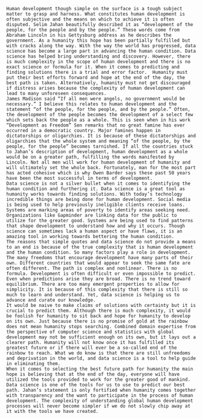 	Human development though simple on the surface is a tough subject matter to grasp and harness. What constitutes human development is often subjective and the means on which to achieve it is often disputed. Selim Jahan beautifully described it as “development of the people, for the people and by the people.” These words come from Abraham Lincoln in his Gettysburg address as he describes the government. As a humanity this hope has been partially fulfilled but with cracks along the way. With the way the world has progressed, data science has become a large part in advancing the human condition. Data science has helped bring understanding and discovery. However, there is much complexity in the scope of human development and there is no exact science or formula for it. When it comes to predicting and finding solutions there is a trial and error factor.  Humanity must put their best efforts forward and hope at the end of the day, the best path is taken. Alternatively, humanity must not get discouraged if distress arises because the complexity of human development can lead to many unforeseen consequences. 
	James Madison said “If all men were angels, no government would be necessary.” I believe this relates to human development and the statement “of the people, for the people, and by the people.” Often, the development of the people becomes the development of a select few which sets back the people as a whole. This is seen when in his work “Development as Freedom” Sen remarks that no great famine has ever occurred in a democratic country. Major famines happen in dictatorships or oligarchies. It is because of these dictatorships and oligarchies that the whole system and meaning “of the people, by the people, for the people” becomes tarnished. If all the countries stuck to Jahan’s description of development, human development as a whole would be on a greater path, fulfilling the words manifested by Lincoln. Not all men will work for human development of humanity and will ultimately set the whole back. Fortunately, man for the most part has acted cohesive which is why Owen Barder says these past 50 years have been the most successful in terms of development.
	Data science is not a silver bullet when it comes to identifying the human condition and furthering it. Data science is a great tool as humanity works towards finding solutions. With today’s technology incredible things are being done for human development. Social media is being used to help previously ineligible clients receive loans. Systems are marking areas of poverty to identify areas seeking need. Organizations like Gapminder are linking data for the public to utilize for the greater good. Systems are being used to find patterns that shape development to understand how and why it occurs. Though science can sometimes lack a human aspect or have flaws, it is an amazing tool in working towards bettering the human condition. 
	The reasons that simple quotes and data science do not provide a means to an end is because of the true complexity that is human development and the human condition. So many factors play a role in development. The many freedoms that encourage development have many parts of their own. Different countries that would appear to seek the same fate are often different. The path is complex and nonlinear. There is no formula. Development is often difficult or even impossible to predict. Even when predictions arise they are broad. There is no trend toward equilibrium. There are too many emergent properties to allow for simplicity. It is because of this complexity that there is still so much to learn and understand. Yet, data science is helping us to advance and curate our knowledge.
	It would be naive to make claims of solutions with certainty but it is crucial to predict them. Although there is much complexity, it would be foolish for humanity to sit back and hope for humanity to develop on its own. Just because there is no promise of gold at the rainbow does not mean humanity stops searching. Combined domain expertise from the perspective of computer science and statistics with global development may not be sufficient enough on its own, but it lays out a clearer path. Humanity will not know once it has fulfilled its greatest future or if there will ever be a so-called end of the rainbow to reach. What we do know is that there are still unfreedoms and deprivation in the world, and data science is a tool to help guide in eliminating them. 
	When it comes to selecting the best future path for humanity the main hope is believing that at the end of the day, everyone will have utilized the tools provided to work for the greater good of mankind. Data science is one of the tools for us to use to predict our best path. Jahan’s statement is only fortified when humanity comes together with transparency and the want to participate in the process of human development. The complexity of understanding global human development processes will never become simpler if we do not slowly chip away at it with the tools we have created. 
